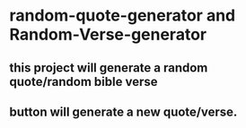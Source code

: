 # random-quote-generator and Random-Verse-generator
## this project will generate a random quote/random bible verse 
## button will generate a new quote/verse.
